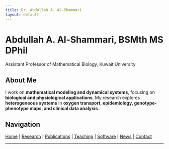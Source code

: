 ```yaml
---
title: Dr. Abdullah A. Al-Shammari
layout: default
---
```


# **Abdullah A. Al-Shammari, BSMth MS DPhil**  
Assistant Professor of Mathematical Biology, Kuwait University  

## **About Me**  
I work on **mathematical modeling and dynamical systems**, focusing on **biological and physiological applications**. My research explores **heterogeneous systems** in **oxygen transport, epidemiology, genotype-phenotype maps, and clinical data analysis**.  

## **Navigation**  
[Home](index.md) | [Research](/research/) | [Publications](/publications/) | [Teaching](/teaching/) | [Software](/software/) | [News](/news/) | [Contact](/contact/)  

---
